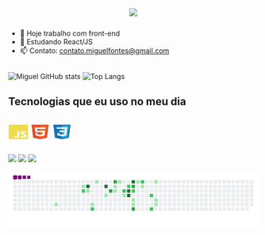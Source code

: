 <h1 align="center">
  <img src="https://readme-typing-svg.herokuapp.com?font=Robotto&pause=1000&color=5ECCFF&random=false&width=435&lines=Oi!+%F0%9F%91%8B;Sou+o+Miguel+Fontes!;">
</h1>

- 🔭 Hoje trabalho com front-end
- 🌱 Estudando React/JS
- 📫 Contato: contato.miguelfontes@gmail.com

##
  ![Miguel GitHub stats](https://github-readme-stats.vercel.app/api?username=mifontez&show_icons=true&theme=dracula)
  ![Top Langs](https://github-readme-stats.vercel.app/api/top-langs/?username=mifontez&layout=compact)
  
  ## Tecnologias que eu uso no meu dia
  
<div style="display: inline_block"><br>
  <img align="center" alt="Miguel-Js" height="30" width="40" src="https://raw.githubusercontent.com/devicons/devicon/master/icons/javascript/javascript-plain.svg">
  <img align="center" alt="Miguel-HTML" height="30" width="40" src="https://raw.githubusercontent.com/devicons/devicon/master/icons/html5/html5-original.svg">
  <img align="center" alt="Miguel-CSS" height="30" width="40" src="https://raw.githubusercontent.com/devicons/devicon/master/icons/css3/css3-original.svg">
</div>
  
  ##
 
<div> 
  <a href="https://instagram.com/_mfontez" target="_blank"><img src="https://img.shields.io/badge/-Instagram-%23E4405F?style=for-the-badge&logo=instagram&logoColor=white" target="_blank"></a>
  <a href = "mailto:contato.miguelfontes@gmail.com"><img src="https://img.shields.io/badge/-Gmail-%23333?style=for-the-badge&logo=gmail&logoColor=white" target="_blank"></a>
  <a href="https://www.linkedin.com/in/miguelfontes7" target="_blank"><img src="https://img.shields.io/badge/-LinkedIn-%230077B5?style=for-the-badge&logo=linkedin&logoColor=white" target="_blank"></a> 
</div>


![snake gif](https://github.com/mifontez/mifontez/blob/output/github-contribution-grid-snake.gif)
